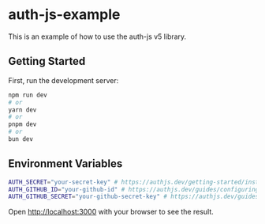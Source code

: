 # auth-js-example

This is an example of how to use the auth-js v5 library.

## Getting Started

First, run the development server:

```bash
npm run dev
# or
yarn dev
# or
pnpm dev
# or
bun dev
```

## Environment Variables

```bash
AUTH_SECRET="your-secret-key" # https://authjs.dev/getting-started/installation?framework=Next.js
AUTH_GITHUB_ID="your-github-id" # https://authjs.dev/guides/configuring-github
AUTH_GITHUB_SECRET="your-github-secret-key" # https://authjs.dev/guides/configuring-github
```

Open [http://localhost:3000](http://localhost:3000) with your browser to see the result.